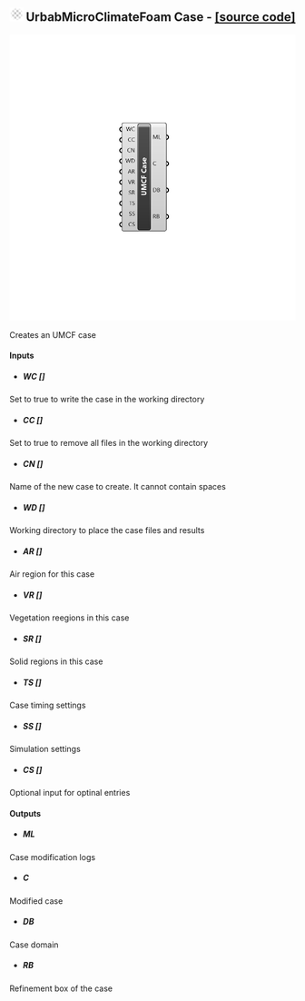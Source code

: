 ## ![](../../images/icons/UrbabMicroClimateFoam_Case.png) UrbabMicroClimateFoam Case - [[source code]](https://github.com/Eddy3D-Dev/Eddy3D/tree/dev/UrbabMicroClimateFoam%20Case.cs)

![](../../images/components/UrbabMicroClimateFoam_Case.png)

Creates an UMCF case

#### Inputs
* ##### WC []
Set to true to write the case in the working directory
* ##### CC []
Set to true to remove all files in the working directory
* ##### CN []
Name of the new case to create. It cannot contain spaces
* ##### WD []
Working directory to place the case files and results
* ##### AR []
Air region for this case
* ##### VR []
Vegetation reegions in this case
* ##### SR []
Solid regions in this case
* ##### TS []
Case timing settings
* ##### SS []
Simulation settings
* ##### CS []
Optional input for optinal entries

#### Outputs
* ##### ML
Case modification logs
* ##### C
Modified case
* ##### DB
Case domain
* ##### RB
Refinement box of the case